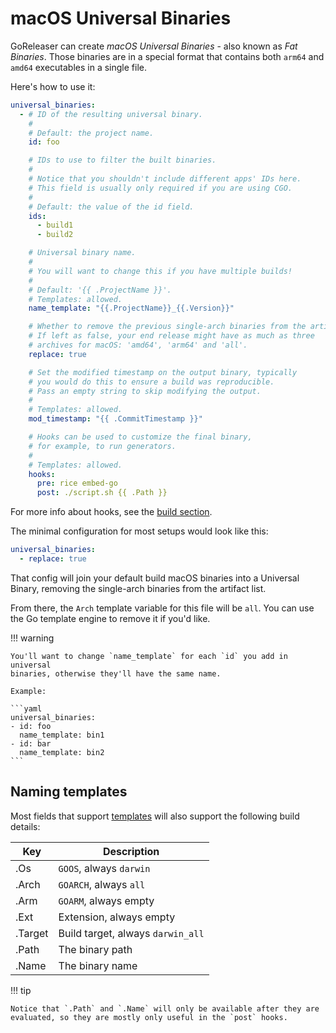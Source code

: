 # macOS Universal Binaries

GoReleaser can create _macOS Universal Binaries_ - also known as _Fat Binaries_.
Those binaries are in a special format that contains both `arm64` and `amd64`
executables in a single file.

Here's how to use it:

```yaml title=".goreleaser.yaml"
universal_binaries:
  - # ID of the resulting universal binary.
    #
    # Default: the project name.
    id: foo

    # IDs to use to filter the built binaries.
    #
    # Notice that you shouldn't include different apps' IDs here.
    # This field is usually only required if you are using CGO.
    #
    # Default: the value of the id field.
    ids:
      - build1
      - build2

    # Universal binary name.
    #
    # You will want to change this if you have multiple builds!
    #
    # Default: '{{ .ProjectName }}'.
    # Templates: allowed.
    name_template: "{{.ProjectName}}_{{.Version}}"

    # Whether to remove the previous single-arch binaries from the artifact list.
    # If left as false, your end release might have as much as three
    # archives for macOS: 'amd64', 'arm64' and 'all'.
    replace: true

    # Set the modified timestamp on the output binary, typically
    # you would do this to ensure a build was reproducible.
    # Pass an empty string to skip modifying the output.
    #
    # Templates: allowed.
    mod_timestamp: "{{ .CommitTimestamp }}"

    # Hooks can be used to customize the final binary,
    # for example, to run generators.
    #
    # Templates: allowed.
    hooks:
      pre: rice embed-go
      post: ./script.sh {{ .Path }}
```

<!-- md:templates -->

For more info about hooks, see the [build section](./builds/hooks.md).

The minimal configuration for most setups would look like this:

```yaml title=".goreleaser.yaml"
universal_binaries:
  - replace: true
```

That config will join your default build macOS binaries into a Universal Binary,
removing the single-arch binaries from the artifact list.

From there, the `Arch` template variable for this file will be `all`.
You can use the Go template engine to remove it if you'd like.

!!! warning

    You'll want to change `name_template` for each `id` you add in universal
    binaries, otherwise they'll have the same name.

    Example:

    ```yaml
    universal_binaries:
    - id: foo
      name_template: bin1
    - id: bar
      name_template: bin2
    ```

## Naming templates

Most fields that support [templates](templates.md) will also
support the following build details:

<!-- to format the tables, use: https://tabletomarkdown.com/format-markdown-table/ -->

| Key     | Description                       |
| ------- | --------------------------------- |
| .Os     | `GOOS`, always `darwin`           |
| .Arch   | `GOARCH`, always `all`            |
| .Arm    | `GOARM`, always empty             |
| .Ext    | Extension, always empty           |
| .Target | Build target, always `darwin_all` |
| .Path   | The binary path                   |
| .Name   | The binary name                   |

!!! tip

    Notice that `.Path` and `.Name` will only be available after they are
    evaluated, so they are mostly only useful in the `post` hooks.
